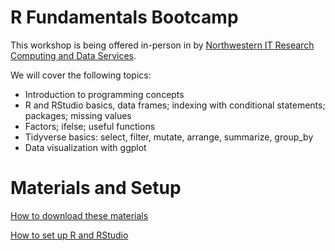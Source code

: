 # R Fundamentals Bootcamp

This workshop is being offered in-person in by [Northwestern IT Research Computing and Data Services](https://www.it.northwestern.edu/departments/it-services-support/research/).

We will cover the following topics:
* Introduction to programming concepts
* R and RStudio basics, data frames; indexing with conditional statements; packages; missing values
* Factors; ifelse; useful functions
* Tidyverse basics: select, filter, mutate, arrange, summarize, group_by
* Data visualization with ggplot


# Materials and Setup

[How to download these materials](https://sites.northwestern.edu/researchcomputing/resources/downloading-from-github/)

[How to set up R and RStudio](https://sites.northwestern.edu/researchcomputing/resources/r-and-rstudio/)
